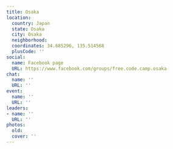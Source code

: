 ```yaml
---
title: Osaka
location:
  country: Japan
  state: Osaka
  city: Osaka
  neighborhood: 
  coordinates: 34.685296, 135.514568
  plusCode: ''
social:
  name: Facebook page
  URL: https://www.facebook.com/groups/free.code.camp.osaka
chat:
  name: ''
  URL: ''
event:
  name: ''
  URL: ''
leaders:
- name: ''
  URL: ''
photos:
  old: 
  cover: ''
---
```

